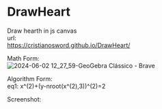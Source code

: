 # DrawHeart
Draw hearth in js canvas <br>
url: <br>
https://cristianosword.github.io/DrawHeart/

Math Form:<br>
![2024-06-02 12_27_59-GeoGebra Clássico - Brave](https://github.com/CristianoSword/DrawHeart/assets/16153844/db27733e-9c6b-49e6-ade8-be540f1b32ed)

Algorithm Form: <br>
eq1: x^(2)+(y-nroot(x^(2),3))^(2)=2

Screenshot: <br>

